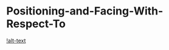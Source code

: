 # Positioning-and-Facing-With-Respect-To
[!alt-text](https://github.com/Genso-0/Positioning-and-Facing-With-Respect-To/blob/master/Assets/Project/Information/mBAvWH9JuV.gif)
